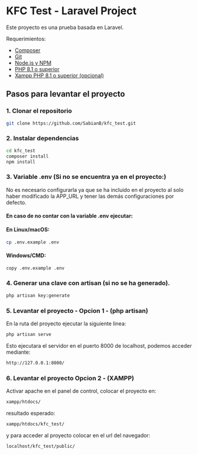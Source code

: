 # KFC Test - Laravel Project

Este proyecto es una prueba basada en Laravel.

Requerimientos:

- [Composer](https://getcomposer.org/download/)
- [Git](https://git-scm.com/)
- [Node.js y NPM](https://nodejs.org/)
- [PHP 8.1 o superior](https://www.php.net/downloads)
- [Xampp PHP 8.1 o superior (opcional)](https://www.apachefriends.org/es/download.html)


## Pasos para levantar el proyecto

### 1. Clonar el repositorio

```bash
git clone https://github.com/SabianB/kfc_test.git
```
### 2. Instalar dependencias

```bash
cd kfc_test
composer install
npm install
```

### 3. Variable .env (Si no se encuentra ya en el proyecto:)
No es necesario configurarla ya que se ha incluido en el proyecto al solo haber modificado la APP_URL y tener las demás configuraciones por defecto.  

#### En caso de no contar con la variable .env ejecutar:

#### En Linux/macOS:
```bash
cp .env.example .env
```
#### Windows/CMD:
```bash
copy .env.example .env
```

### 4. Generar una clave con artisan (si no se ha generado).
```bash
php artisan key:generate
```

### 5. Levantar el proyecto - Opcion 1 - (php artisan)

En la ruta del proyecto ejecutar la siguiente linea:
```bash
php artisan serve
```
Esto ejecutara el servidor en el puerto 8000 de localhost, podemos acceder mediante:
```bash
http://127.0.0.1:8000/
```

### 6. Levantar el proyecto Opcion 2 - (XAMPP)

Activar apache en el panel de control, colocar el proyecto en:
```bash
xampp/htdocs/
```
resultado esperado:
```bash
xampp/htdocs/kfc_test/
```
y para acceder al proyecto colocar en el url del navegador:
```bash
localhost/kfc_test/public/
```
